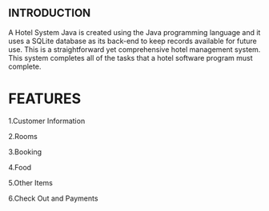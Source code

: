 ## INTRODUCTION

A Hotel System Java is created using the Java programming language and it uses a SQLite database as its back-end to keep records available for future use. This is a straightforward yet comprehensive hotel management system. This system completes all of the tasks that a hotel software program must complete.

# FEATURES

1.Customer Information

2.Rooms

3.Booking

4.Food

5.Other Items

6.Check Out and Payments
